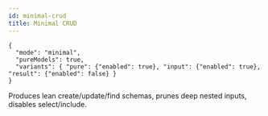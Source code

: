 ```yaml
---
id: minimal-crud
title: Minimal CRUD
---
```


```jsonc
{
  "mode": "minimal",
  "pureModels": true,
  "variants": { "pure": {"enabled": true}, "input": {"enabled": true}, "result": {"enabled": false} }
}
```
Produces lean create/update/find schemas, prunes deep nested inputs, disables select/include.
